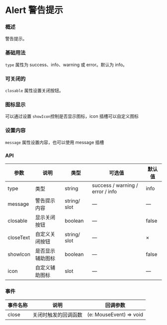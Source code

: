 # Alert 警告提示

### 概述

警告提示。

### 基础用法

`type` 属性为 success、info、warning 或 error。默认为 info。

<demo src="../demos/alert/alert-01-type.vue"></demo>

### 可关闭的

`closable` 属性设置关闭按钮。

<demo src="../demos/alert/alert-02-closable.vue"></demo>

### 图标显示

可以通过设置 `showIcon`控制是否显示图标，icon 插槽可以自定义图标

<demo src="../demos/alert/alert-03-showIcon.vue"></demo>

### 设置内容

`message` 属性设置内容，也可以使用 message 插槽

<demo src="../demos/alert/alert-04-message.vue"></demo>

### API

| 参数      | 说明             | 类型         | 可选值                           | 默认值 |
| --------- | ---------------- | ------------ | -------------------------------- | ------ |
| type      | 类型             | string       | success / warning / error / info | info   |
| message   | 警告提示内容     | string/ slot | —                                | —      |
| closable  | 显示关闭按钮     | boolean      | —                                | false  |
| closeText | 自定义关闭按钮   | string/ slot | —                                | ×      |
| showIcon  | 是否显示辅助图标 | boolean      | —                                | false  |
| icon      | 自定义辅助图标   | slot         | —                                | —      |

### 事件

| 事件名称 | 说明                 | 回调参数                |
| -------- | -------------------- | ----------------------- |
| close    | 关闭时触发的回调函数 | (e: MouseEvent) => void |
